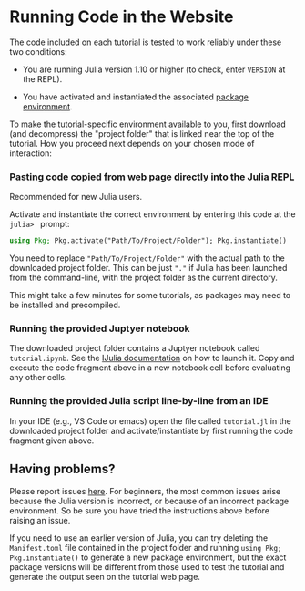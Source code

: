 # Running Code in the Website

The code included on each tutorial is tested to work reliably
under these two conditions:

- You are running Julia version 1.10 or higher (to check, enter `VERSION` at the REPL).

- You have activated and instantiated the associated [package
  environment](https://docs.julialang.org/en/v1/stdlib/Pkg/).

To make the tutorial-specific environment available to you, first download (and
decompress) the "project folder" that is linked near the top of the
tutorial. How you proceed next depends on your chosen mode of interaction:


### Pasting code copied from web page directly into the Julia REPL

Recommended for new Julia users.

Activate and instantiate the correct environment by entering this code
at the `julia> ` prompt:

```julia
using Pkg; Pkg.activate("Path/To/Project/Folder"); Pkg.instantiate()
```

You need to replace `"Path/To/Project/Folder"` with the actual path to
the downloaded project folder.  This can be just `"."` if Julia has been
launched from the command-line, with the project folder as the current
directory.

This might take a few minutes for some tutorials, as packages may need
to be installed and precompiled.


### Running the provided Juptyer notebook

The downloaded project folder contains a Juptyer notebook called
`tutorial.ipynb`. See the [IJulia
documentation](https://julialang.github.io/IJulia.jl/stable/manual/running/)
on how to launch it. Copy and execute the code fragment above in a new
notebook cell before evaluating any other cells.

### Running the provided Julia script line-by-line from an IDE

In your IDE (e.g., VS Code or emacs) open the file called
`tutorial.jl` in the downloaded project folder and
activate/instantiate by first running the code fragment given above.

## Having problems?

Please report issues
[here](https://github.com/JuliaAI/DataScienceTutorials.jl/issues). For
beginners, the most common issues arise because the Julia version is
incorrect, or because of an incorrect package environment. So be sure
you have tried the instructions above before raising an issue.

If you need to use an earlier version of Julia, you can try deleting
the `Manifest.toml` file contained in the project folder and running
`using Pkg; Pkg.instantiate()` to generate a new package environment,
but the exact package versions will be different from those used to
test the tutorial and generate the output seen on the tutorial web
page.

